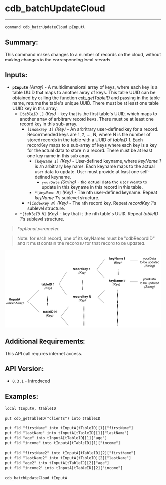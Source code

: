 # cdb_batchUpdateCloud
---
```
command cdb_batchUpdateCloud pInputA
```
## Summary:
This command makes changes to a number of records on the cloud, without making changes to the corresponding local records.

## Inputs:
* **`pInputA`** *(Array)* - A multidimensional array of keys, where each key is a table UUID that maps to another array of keys. This table UUID can be obtained by calling the function *cdb_getTableID* and passing in the table name, returns the table's unique UUID. There must be at least one table UUID key in this array.
    * `[`*`tableID 1`*`]` *(Key)* - key that is the first table's UUID, which maps to another array of arbitrary record keys. There must be at least one record key in this sub-array.
    	* `[`*`indexKey 1`*`]` *(Key)* - An arbritrary user-defined key for a record. Recommended keys are 1, 2, ..., N, where N is the number of stored records in the table with a UUID of *tableID 1*. Each recordKey maps to a sub-array of keys where each key is a key for the actual data to store in a record. There must be at least one key name in this sub array. 
    		* `[`*`keyName 1`*`]` *(Key)* - User-defined keyname, where *keyName 1* is an arbitrary key name. Each keyname maps to the actual user data to update. User must provide at least one self-defined keyname.
    			*  `yourData` *(String)* - the actual data the user wants to update in this keyname in this record in this table.
    		* `*[`*`keyName N`*`]` *(Key)* - The nth user-defined keyname. Repeat *keyName 1*'s sublevel structure.
    	* `*[`*`indexKey N`*`]` *(Key)* - The nth record key. Repeat *recordKey 1*'s sublevel structure.
    * `*[`*`tableID N`*`]` *(Key)* - key that is the nth table's UUID. Repeat *tableID 1*'s sublevel structure.

> _*optional parameter._

> Note: for each record, one of its keyNames must be "cdbRecordID" and it must contain the record ID for that record to be updated.

![BatchUpdate input diagram](../chartimages/updateInput.png)
## Additional Requirements:
This API call requires internet access.
## API Version:
* `0.3.1` - Introduced

## Examples:
```
local tInputA, tTableID
     
put cdb_getTableID("clients") into tTableID
          
put fld "firstName" into tInputA[tTableID][1]["firstName"]
put fld "lastName" into tInputA[tTableID][1]["lastName"]
put fld "age" into tInputA[tTableID][1]["age"]
put fld "income" into tInputA[tTableID][1]["income"]

put fld "firstName2" into tInputA[tTableID][2]["firstName"]
put fld "lastName2" into tInputA[tTableID][2]["lastName"]
put fld "age2" into tInputA[tTableID][2]["age"]
put fld "income2" into tInputA[tTableID][2]["income"]

cdb_batchUpdateCloud tInputA
```
